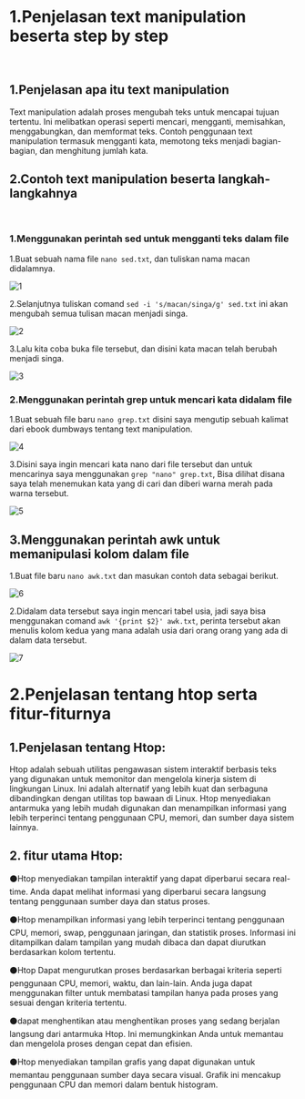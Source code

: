 # 1.Penjelasan text manipulation beserta step by step
<br/>

## 1.Penjelasan apa itu text manipulation
Text manipulation adalah proses mengubah teks untuk mencapai tujuan tertentu. Ini melibatkan operasi seperti mencari, mengganti, memisahkan, menggabungkan, dan memformat teks. Contoh penggunaan text manipulation termasuk mengganti kata, memotong teks menjadi bagian-bagian, dan menghitung jumlah kata.

## 2.Contoh text manipulation beserta langkah-langkahnya
<br/>

### 1.Menggunakan perintah sed untuk mengganti teks dalam file
1.Buat sebuah nama file `nano sed.txt`, dan tuliskan nama macan didalamnya.

![1](/week-2/Manage-Terminal/img/1.png)

2.Selanjutnya tuliskan comand `sed -i 's/macan/singa/g' sed.txt` ini akan mengubah semua tulisan macan menjadi singa.

![2](/week-2/Manage-Terminal/img/2.png)

3.Lalu kita coba buka file tersebut, dan disini kata macan telah berubah menjadi singa.

![3](/week-2/Manage-Terminal/img/3.png)
<br/>

### 2.Menggunakan perintah grep untuk mencari kata didalam file
1.Buat sebuah file baru `nano grep.txt` disini saya mengutip sebuah kalimat dari ebook dumbways tentang text manipulation.

![4](/week-2/Manage-Terminal/img/4.png)

3.Disini saya ingin mencari kata nano dari file tersebut dan untuk mencarinya saya menggunakan `grep "nano" grep.txt`, Bisa dilihat disana saya telah menemukan kata yang di cari dan diberi warna merah pada warna tersebut.

![5](/week-2/Manage-Terminal/img/5.png)
<br/>

## 3.Menggunakan perintah awk untuk memanipulasi kolom dalam file
1.Buat file baru `nano awk.txt` dan masukan contoh data sebagai berikut.

![6](/week-2/Manage-Terminal/img/6.png)

2.Didalam data tersebut saya ingin mencari tabel usia, jadi saya bisa menggunakan comand `awk '{print $2}' awk.txt`, perinta tersebut akan menulis kolom kedua yang mana adalah usia dari orang orang yang ada di dalam data tersebut.

![7](/week-2/Manage-Terminal/img/7.png)
<br/>

# 2.Penjelasan tentang htop serta fitur-fiturnya

## 1.Penjelasan tentang Htop:
Htop adalah sebuah utilitas pengawasan sistem interaktif berbasis teks yang digunakan untuk memonitor dan mengelola kinerja sistem di lingkungan Linux. Ini adalah alternatif yang lebih kuat dan serbaguna dibandingkan dengan utilitas top bawaan di Linux. Htop menyediakan antarmuka yang lebih mudah digunakan dan menampilkan informasi yang lebih terperinci tentang penggunaan CPU, memori, dan sumber daya sistem lainnya.
<br/>

## 2. fitur utama Htop:
⚫Htop menyediakan tampilan interaktif yang dapat diperbarui secara real-time. Anda dapat melihat informasi yang diperbarui secara langsung tentang penggunaan sumber daya dan status proses.
<br/>

⚫Htop menampilkan informasi yang lebih terperinci tentang penggunaan CPU, memori, swap, penggunaan jaringan, dan statistik proses. Informasi ini ditampilkan dalam tampilan yang mudah dibaca dan dapat diurutkan berdasarkan kolom tertentu.

⚫Htop Dapat mengurutkan proses berdasarkan berbagai kriteria seperti penggunaan CPU, memori, waktu, dan lain-lain. Anda juga dapat menggunakan filter untuk membatasi tampilan hanya pada proses yang sesuai dengan kriteria tertentu.

⚫dapat menghentikan atau menghentikan proses yang sedang berjalan langsung dari antarmuka Htop. Ini memungkinkan Anda untuk memantau dan mengelola proses dengan cepat dan efisien.

⚫Htop menyediakan tampilan grafis yang dapat digunakan untuk memantau penggunaan sumber daya secara visual. Grafik ini mencakup penggunaan CPU dan memori dalam bentuk histogram.

